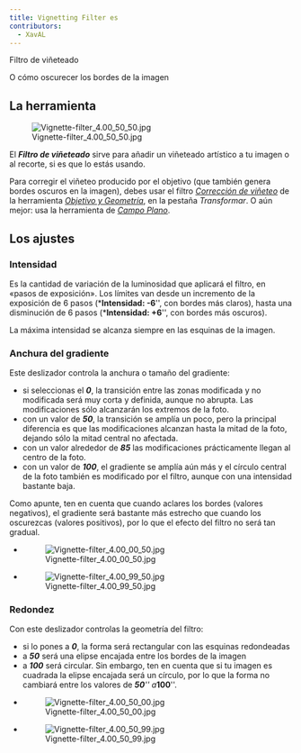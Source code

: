 ```yaml
---
title: Vignetting Filter es
contributors:
  - XavAL
---
```


<div class="pagetitle">

Filtro de viñeteado

</div>
<div class="headline">

O cómo oscurecer los bordes de la imagen

</div>

## La herramienta

<figure>
<img src="Vignette-filter_4.00_50_50.jpg"
title="Vignette-filter_4.00_50_50.jpg" />
<figcaption>Vignette-filter_4.00_50_50.jpg</figcaption>
</figure>

El ***Filtro de viñeteado*** sirve para añadir un viñeteado artístico a
tu imagen o al recorte, si es que lo estás usando.

Para corregir el viñeteo producido por el objetivo (que también genera
bordes oscuros en la imagen), debes usar el filtro [*Corrección de
viñeteo*](Lens/Geometry/es#Corrección_de_viñeteo.md) de la
herramienta [*Objetivo y Geometría*](Lens/Geometry/es.md), en la
pestaña *Transformar*. O aún mejor: usa la herramienta de [*Campo
Plano*](Flat_Field/es.md).

## Los ajustes

### Intensidad

Es la cantidad de variación de la luminosidad que aplicará el filtro, en
«pasos de exposición». Los límites van desde un incremento de la
exposición de 6 pasos (***Intensidad: -6**'', con bordes más claros),
hasta una disminución de 6 pasos (***Intensidad: +6**'', con bordes más
oscuros).

La máxima intensidad se alcanza siempre en las esquinas de la imagen.

### Anchura del gradiente

Este deslizador controla la anchura o tamaño del gradiente:

- si seleccionas el ***0***, la transición entre las zonas modificada y
  no modificada será muy corta y definida, aunque no abrupta. Las
  modificaciones sólo alcanzarán los extremos de la foto.
- con un valor de ***50***, la transición se amplía un poco, pero la
  principal diferencia es que las modificaciones alcanzan hasta la mitad
  de la foto, dejando sólo la mitad central no afectada.
- con un valor alrededor de ***85*** las modificaciones prácticamente
  llegan al centro de la foto.
- con un valor de ***100***, el gradiente se amplía aún más y el círculo
  central de la foto también es modificado por el filtro, aunque con una
  intensidad bastante baja.

Como apunte, ten en cuenta que cuando aclares los bordes (valores
negativos), el gradiente será bastante más estrecho que cuando los
oscurezcas (valores positivos), por lo que el efecto del filtro no será
tan gradual.

<div>

- <figure>
  <img src="Vignette-filter_4.00_00_50.jpg"
  title="Vignette-filter_4.00_00_50.jpg" />
  <figcaption>Vignette-filter_4.00_00_50.jpg</figcaption>
  </figure>

- <figure>
  <img src="Vignette-filter_4.00_99_50.jpg"
  title="Vignette-filter_4.00_99_50.jpg" />
  <figcaption>Vignette-filter_4.00_99_50.jpg</figcaption>
  </figure>

</div>

### Redondez

Con este deslizador controlas la geometría del filtro:

- si lo pones a ***0***, la forma será rectangular con las esquinas
  redondeadas
- a ***50*** será una elipse encajada entre los bordes de la imagen
- a ***100*** será circular. Sin embargo, ten en cuenta que si tu imagen
  es cuadrada la elipse encajada será un círculo, por lo que la forma no
  cambiará entre los valores de ***50**'' a***100**''.

<div>

- <figure>
  <img src="Vignette-filter_4.00_50_00.jpg"
  title="Vignette-filter_4.00_50_00.jpg" />
  <figcaption>Vignette-filter_4.00_50_00.jpg</figcaption>
  </figure>

- <figure>
  <img src="Vignette-filter_4.00_50_99.jpg"
  title="Vignette-filter_4.00_50_99.jpg" />
  <figcaption>Vignette-filter_4.00_50_99.jpg</figcaption>
  </figure>

</div>
